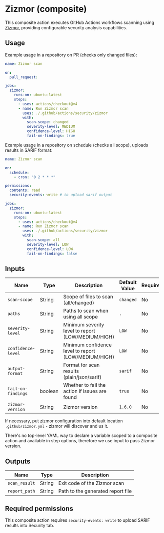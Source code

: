 # Zizmor (composite)

This composite action executes GitHub Actions workflows scanning using [Zizmor](https://github.com/woodruffw/zizmor), providing configurable security analysis capabilities.

## Usage

Example usage in a repository on PR (checks only changed files):

```yaml
name: Zizmor scan

on:
  pull_request:

jobs:
  zizmor:
    runs-on: ubuntu-latest
    steps:
      - uses: actions/checkout@v4
      - name: Run Zizmor scan
        uses: ./.github/actions/security/zizmor
        with:
          scan-scope: changed
          severity-level: MEDIUM
          confidence-level: HIGH
          fail-on-findings: true
```

Example usage in a repository on schedule (checks all scope), uploads results in SARIF format:

```yaml
name: Zizmor scan

on:
  schedule:
    - cron: "0 2 * * *"

permissions:
  contents: read
  security-events: write # to upload sarif output

jobs:
  zizmor:
    runs-on: ubuntu-latest
    steps:
      - uses: actions/checkout@v4
      - name: Run Zizmor scan
        uses: ./.github/actions/security/zizmor
        with:
          scan-scope: all
          severity-level: LOW
          confidence-level: LOW
          fail-on-findings: false
```

## Inputs

| Name               | Type    | Description                                          | Default Value | Required |
| ------------------ | ------- | ---------------------------------------------------- | ------------- | -------- |
| `scan-scope`       | String  | Scope of files to scan (all/changed)                 | `changed`     | No       |
| `paths`            | String  | Paths to scan when using all scope                   | `.`           | No       |
| `severity-level`   | String  | Minimum severity level to report (LOW/MEDIUM/HIGH)   | `LOW`         | No       |
| `confidence-level` | String  | Minimum confidence level to report (LOW/MEDIUM/HIGH) | `LOW`         | No       |
| `output-format`    | String  | Format for scan results (plain/json/sarif)           | `sarif`       | No       |
| `fail-on-findings` | boolean | Whether to fail the action if issues are found       | `true`        | No       |
| `zizmor-version`   | String  | Zizmor version                                       | `1.6.0`       | No       |

If necessary, put zizmor configuration into default location `.github/zizmor.yml` - zizmor will discover and us it.

There's no top-level YAML way to declare a variable scoped to a composite action and available in step options, therefore we use input to pass Zizmor version.

## Outputs

| Name          | Type   | Description                       |
| ------------- | ------ | --------------------------------- |
| `scan_result` | String | Exit code of the Zizmor scan      |
| `report_path` | String | Path to the generated report file |

## Required permissions

This composite action requires `security-events: write` to upload SARIF results into Security tab.
